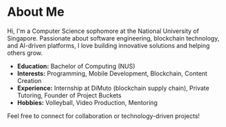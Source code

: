 # About Me

Hi, I'm a Computer Science sophomore at the National University of Singapore. Passionate about software engineering, blockchain technology, and AI-driven platforms, I love building innovative solutions and helping others grow.

- **Education:** Bachelor of Computing (NUS)
- **Interests:** Programming, Mobile Development, Blockchain, Content Creation
- **Experience:** Internship at DiMuto (blockchain supply chain), Private Tutoring, Founder of Project Buckets
- **Hobbies:** Volleyball, Video Production, Mentoring

Feel free to connect for collaboration or technology-driven projects!

